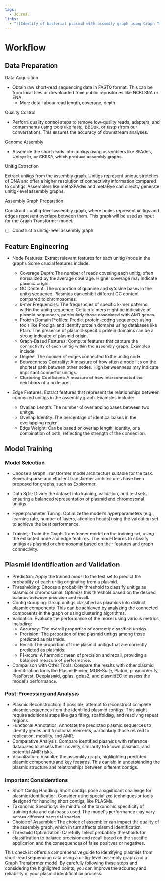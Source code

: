 ```yaml
---
tags:
  - Journal
links:
  - "[[Identify of bacterial plasmid with assembly graph using Graph Transformer]]"
---
```

# Workflow
## Data Preparation

Data Acquisition

- Obtain raw short-read sequencing data in FASTQ format. This can be from local files or downloaded from public repositories like NCBI SRA or ENA.
	- More detail abour read length, coverage, depth

Quality Control

- Perform quality control steps to remove low-quality reads, adapters, and contaminants using tools like fastp, BBDuk, or fastp (from our conversation). This ensures the accuracy of downstream analyses.

Genome Assembly

- Assemble the short reads into contigs using assemblers like SPAdes, Unicycler, or SKESA, which produce assembly graphs.

Unitig Extraction

Extract unitigs from the assembly graph. Unitigs represent unique stretches of DNA and offer a higher resolution of connectivity information compared to contigs. Assemblers like metaSPAdes and metaFlye can directly generate unitig-level assembly graphs. 

Assembly Graph Preparation

Construct a unitig-level assembly graph, where nodes represent unitigs and edges represent overlaps between them. This graph will be used as input for the Graph Transformer model.

- [ ] Construct a unitig-level assembly graph

## Feature Engineering 

- Node Features: Extract relevant features for each unitig (node in the graph). Some crucial features include:
	- Coverage Depth: The number of reads covering each unitig, often normalized by the average coverage. Higher coverage may indicate plasmid origin.
	- GC Content: The proportion of guanine and cytosine bases in the unitig sequence. Plasmids can exhibit different GC content compared to chromosomes.
	- k-mer Frequencies: The frequencies of specific k-mer patterns within the unitig sequence. Certain k-mers might be indicative of plasmid sequences, particularly those associated with AMR genes.
	- Protein Domain Profiles: Predict protein-coding sequences using tools like Prodigal and identify protein domains using databases like Pfam. The presence of plasmid-specific protein domains can be a strong indicator of plasmid origin.
	- Graph-Based Features: Compute features that capture the connectivity of each unitig within the assembly graph. Examples include:
	- Degree: The number of edges connected to the unitig node.
	- Betweenness Centrality:  A measure of how often a node lies on the shortest path between other nodes. High betweenness may indicate important connector unitigs.
	- Clustering Coefficient: A measure of how interconnected the neighbors of a node are.

- Edge Features: Extract features that represent the relationships between connected unitigs in the assembly graph. Examples include:
	- Overlap Length: The number of overlapping bases between two unitigs.
	- Overlap Identity: The percentage of identical bases in the overlapping region.
	- Edge Weight: Can be based on overlap length, identity, or a combination of both, reflecting the strength of the connection.

## Model Training 

### Model Selection

- Choose a Graph Transformer model architecture suitable for the task. Several sparse and efficient transformer architectures have been proposed for graphs, such as Exphormer.

- Data Split: Divide the dataset into training, validation, and test sets, ensuring a balanced representation of plasmid and chromosomal unitigs.
- Hyperparameter Tuning:  Optimize the model's hyperparameters (e.g., learning rate, number of layers, attention heads) using the validation set to achieve the best performance.
- Training: Train the Graph Transformer model on the training set, using the extracted node and edge features. The model learns to classify unitigs as plasmid or chromosomal based on their features and graph connectivity.

## Plasmid Identification and Validation

- Prediction: Apply the trained model to the test set to predict the probability of each unitig originating from a plasmid.
- Thresholding:  Choose a probability threshold to classify unitigs as plasmid or chromosomal. Optimize this threshold based on the desired balance between precision and recall.
- Contig Grouping: Group unitigs classified as plasmids into distinct plasmid components. This can be achieved by analyzing the connected components in the graph or using clustering algorithms.
- Validation: Evaluate the performance of the model using various metrics, including:
	- Accuracy: The overall proportion of correctly classified unitigs.
	- Precision:  The proportion of true plasmid unitigs among those predicted as plasmids.
	- Recall: The proportion of true plasmid unitigs that are correctly predicted as plasmids.
	- F1-score: A harmonic mean of precision and recall, providing a balanced measure of performance.
- Comparison with Other Tools: Compare the results with other plasmid identification tools like PlasmidFinder, MOB-Suite, Platon, plasmidVerify, PlasForest, Deeplasmid, gplas, gplas2, and plasmidEC to assess the model's performance.

### Post-Processing and Analysis

- Plasmid Reconstruction: If possible, attempt to reconstruct complete plasmid sequences from the identified plasmid contigs. This might require additional steps like gap filling, scaffolding, and resolving repeat regions.
- Functional Annotation: Annotate the predicted plasmid sequences to identify genes and functional elements, particularly those related to replication, mobility, and AMR. 
- Comparative Analysis:  Compare identified plasmids with reference databases to assess their novelty, similarity to known plasmids, and potential AMR risks.
- Visualization: Visualize the assembly graph, highlighting predicted plasmid components and key features. This can aid in understanding the plasmid structure and relationships between different contigs.

### Important Considerations

- Short Contig Handling: Short contigs pose a significant challenge for plasmid identification. Consider using specialized techniques or tools designed for handling short contigs, like PLASMe.
- Taxonomic Specificity:  Be mindful of the taxonomic specificity of training data and databases used. The model's performance may vary across different bacterial species.
- Choice of Assembler:  The choice of assembler can impact the quality of the assembly graph, which in turn affects plasmid identification.
- Threshold Optimization: Carefully select probability thresholds for classification to balance precision and recall based on the specific application and the consequences of false positives or negatives.

This checklist offers a comprehensive guide to identifying plasmids from short-read sequencing data using a unitig-level assembly graph and a Graph Transformer model. By carefully following these steps and considering the highlighted points, you can improve the accuracy and reliability of your plasmid identification process. 
